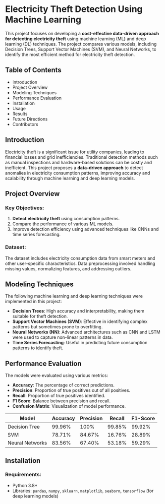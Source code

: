 # Electricity Theft Detection Using Machine Learning

This project focuses on developing a **cost-effective data-driven approach for detecting electricity theft** using machine learning (ML) and deep learning (DL) techniques. The project compares various models, including Decision Trees, Support Vector Machines (SVM), and Neural Networks, to identify the most efficient method for electricity theft detection.

## Table of Contents

- Introduction
- Project Overview
- Modeling Techniques
- Performance Evaluation
- Installation
- Usage
- Results
- Future Directions
- Contributors

## Introduction

Electricity theft is a significant issue for utility companies, leading to financial losses and grid inefficiencies. Traditional detection methods such as manual inspections and hardware-based solutions can be costly and inefficient. This project proposes a **data-driven approach** to detect anomalies in electricity consumption patterns, improving accuracy and scalability through machine learning and deep learning models.

## Project Overview

### Key Objectives:
1. **Detect electricity theft** using consumption patterns.
2. Compare the performance of various ML models.
3. Improve detection efficiency using advanced techniques like CNNs and time series forecasting.

### Dataset:
The dataset includes electricity consumption data from smart meters and other user-specific characteristics. Data preprocessing involved handling missing values, normalizing features, and addressing outliers.

## Modeling Techniques

The following machine learning and deep learning techniques were implemented in this project:

- **Decision Trees**: High accuracy and interpretability, making them suitable for theft detection.
- **Support Vector Machines (SVM)**: Effective in identifying complex patterns but sometimes prone to overfitting.
- **Neural Networks (NN)**: Advanced architectures such as CNN and LSTM were used to capture non-linear patterns in data.
- **Time Series Forecasting**: Useful in predicting future consumption patterns to identify theft.

## Performance Evaluation

The models were evaluated using various metrics:

- **Accuracy**: The percentage of correct predictions.
- **Precision**: Proportion of true positives out of all positives.
- **Recall**: Proportion of true positives identified.
- **F1 Score**: Balance between precision and recall.
- **Confusion Matrix**: Visualization of model performance.

| Model           | Accuracy | Precision | Recall | F1-Score |
|-----------------|----------|-----------|--------|----------|
| Decision Tree   | 99.96%   | 100%      | 99.85% | 99.92%   |
| SVM             | 78.71%   | 84.67%    | 16.76% | 28.89%   |
| Neural Networks | 83.56%   | 67.40%    | 53.18% | 59.29%   |

## Installation

### Requirements:
- Python 3.8+
- Libraries: `pandas`, `numpy`, `sklearn`, `matplotlib`, `seaborn`, `tensorflow` (for deep learning models)
